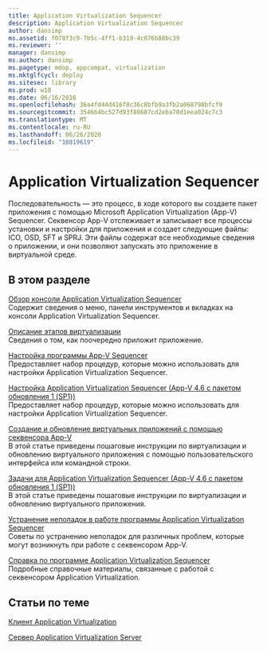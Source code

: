 ```yaml
---
title: Application Virtualization Sequencer
description: Application Virtualization Sequencer
author: dansimp
ms.assetid: f078f3c9-7b5c-4ff1-b319-4c076b88bc39
ms.reviewer: ''
manager: dansimp
ms.author: dansimp
ms.pagetype: mdop, appcompat, virtualization
ms.mktglfcycl: deploy
ms.sitesec: library
ms.prod: w10
ms.date: 06/16/2016
ms.openlocfilehash: 36a4fd44d416f8c36c8bfb9a3fb2a068798bfcf9
ms.sourcegitcommit: 354664bc527d93f80687cd2eba70d1eea024c7c3
ms.translationtype: MT
ms.contentlocale: ru-RU
ms.lasthandoff: 06/26/2020
ms.locfileid: "10819619"
---
```

# Application Virtualization Sequencer


Последовательность — это процесс, в ходе которого вы создаете пакет приложения с помощью Microsoft Application Virtualization (App-V) Sequencer. Секвенсор App-V отслеживает и записывает все процессы установки и настройки для приложения и создает следующие файлы: ICO, OSD, SFT и SPRJ. Эти файлы содержат все необходимые сведения о приложении, и они позволяют запускать это приложение в виртуальной среде.

## В этом разделе


<a href="" id="application-virtualization-sequencer-console-overview"></a>[Обзор консоли Application Virtualization Sequencer](application-virtualization-sequencer-console-overview.md)  
Содержит сведения о меню, панели инструментов и вкладках на консоли Application Virtualization Sequencer.

<a href="" id="about-sequencing-phases"></a>[Описание этапов виртуализации](about-sequencing-phases.md)  
Сведения о том, как поочередно приложит приложение.

<a href="" id="how-to-configure-the-app-v-sequencer"></a>[Настройка программы App-V Sequencer](how-to-configure-the-app-v-sequencer.md)  
Предоставляет набор процедур, которые можно использовать для настройки Application Virtualization Sequencer.

<a href="" id="configuring-the-application-virtualization-sequencer--app-v-4-6-sp1-"></a>[Настройка Application Virtualization Sequencer (App-V 4.6 с пакетом обновления 1 (SP1))](configuring-the-application-virtualization-sequencer--app-v-46-sp1-.md)  
Предоставляет набор процедур, которые можно использовать для настройки Application Virtualization Sequencer.

<a href="" id="how-to-create-or-upgrade-virtual-applications-using--the-app-v-sequencer"></a>[Создание и обновление виртуальных приложений с помощью секвенсора App-V](how-to-create-or-upgrade-virtual-applications-using--the-app-v-sequencer.md)  
В этой статье приведены пошаговые инструкции по виртуализации и обновлению виртуального приложения с помощью пользовательского интерфейса или командной строки.

<a href="" id="tasks-for-the-application-virtualization-sequencer--app-v-4-6-sp1-"></a>[Задачи для Application Virtualization Sequencer (App-V 4.6 с пакетом обновления 1 (SP1))](tasks-for-the-application-virtualization-sequencer--app-v-46-sp1-.md)  
В этой статье приведены пошаговые инструкции по виртуализации и обновлению виртуального приложения.

<a href="" id="troubleshooting-application-virtualization-sequencer-issues"></a>[Устранение неполадок в работе программы Application Virtualization Sequencer](troubleshooting-application-virtualization-sequencer-issues.md)  
Советы по устранению неполадок для различных проблем, которые могут возникнуть при работе с секвенсором App-V.

<a href="" id="application-virtualization-sequencer-reference"></a>[Справка по программе Application Virtualization Sequencer](application-virtualization-sequencer-reference.md)  
Подробные справочные материалы, связанные с работой с секвенсором Application Virtualization.

## Статьи по теме


[Клиент Application Virtualization](application-virtualization-client.md)

[Сервер Application Virtualization Server](application-virtualization-server.md)

 

 





